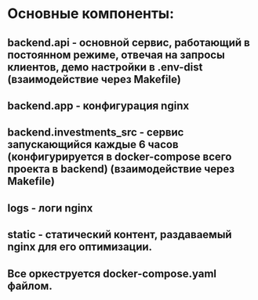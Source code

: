 # Основные компоненты:
## backend.api - основной сервис, работающий в постоянном режиме, отвечая на запросы клиентов, демо настройки в .env-dist (взаимодействие через Makefile)
## backend.app - конфигурация nginx
## backend.investments_src - сервис запускающийся каждые 6 часов (конфигурируется в docker-compose всего проекта в backend) (взаимодействие через Makefile)
## logs - логи nginx
## static - статический контент, раздаваемый nginx для его оптимизации.
## Все оркеструется docker-compose.yaml файлом.
